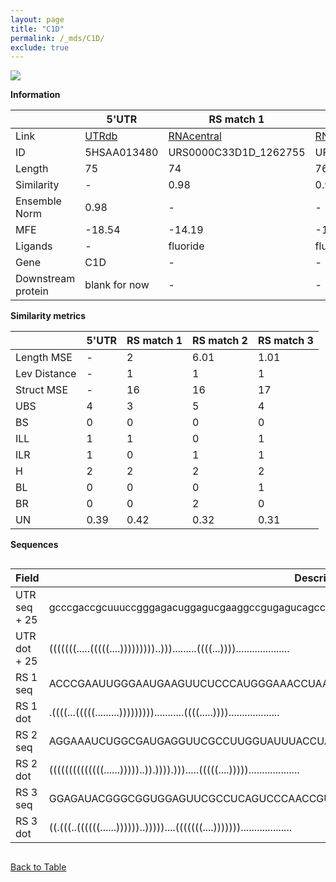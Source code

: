 ```yaml
---
layout: page
title: "C1D"
permalink: /_mds/C1D/
exclude: true
---
```




![](../../alns_9.28.22/aln_5HSAA013480_0.962.png?raw=true)


**Information**

| | 5'UTR       | RS match 1   | RS match 2  | RS match 3 |
| ---- | ----------- | ----------- | ----------- | ----------- |
| Link | <a href="http://utrdb.ba.itb.cnr.it/getutr/5HSAA013480/1" target="_blank" rel="noopener noreferrer">UTRdb</a>   | <a href="https://rnacentral.org/rna/URS0000C33D1D/1262755" target="_blank" rel="noopener noreferrer">RNAcentral</a>     |<a href="https://rnacentral.org/rna/URS0000788349/1392998" target="_blank" rel="noopener noreferrer">RNAcentral</a>  | <a href="https://rnacentral.org/rna/URS00023173D0/240015" target="_blank" rel="noopener noreferrer">RNAcentral</a>   |
| ID | 5HSAA013480     | URS0000C33D1D_1262755     | URS0000788349_1392998     | URS00023173D0_240015     |
| Length | 75     |  74    | 76   |  74    |
| Similarity | - | 0.98 | 0.98 | 0.98 |
| Ensemble Norm | 0.98 | - | - | - |
| MFE | -18.54 | -14.19 | -18.83 | -25.63 |
| Ligands | - | fluoride | fluoride | fluoride |
| Gene | C1D | - | - | - |
| Downstream protein | blank for now    |    -    | -  | - |


**Similarity metrics**

| | 5'UTR       | RS match 1   | RS match 2  | RS match 3 |
| ---- | ----------- | ----------- | ----------- | ----------- |
| Length MSE | - | 2 | 6.01 | 1.01 |
| Lev Distance | - | 1 | 1 | 1 |
| Struct MSE | - | 16 | 16 | 17 |
| UBS| 4 | 3 | 5 | 4 |
| BS | 0 | 0 | 0 | 0 |
| ILL | 1 | 1 | 0 | 1 |
| ILR | 1 | 0 | 1 | 1 |
| H | 2 | 2 | 2 | 2 |
| BL | 0 | 0 | 0 | 1 |
| BR | 0 | 0 | 2 | 0 |
| UN | 0.39 | 0.42 | 0.32 | 0.31 |

**Sequences**


<div style="overflow-x:auto;">

<table>
<colgroup>
<col width="30%" />
<col width="70%" />
</colgroup>
<thead>
<tr class="header">
<th>Field</th>
<th>Description</th>
</tr>
</thead>
<tbody>
<tr>
<td markdown="span">UTR seq + 25 </td>
<td markdown="span"> gcccgaccgcuuuccgggagacuggagucgaaggccgugagucagccauaATGGCAGGTGAAGAAATTAATGAAG </td>
</tr>
<tr>
<td markdown="span">UTR dot + 25  </td>
<td markdown="span"> (((((((.....(((((....)))))))))..))).........((((...))))....................
</td>
</tr>


<tr>
<td markdown="span">RS 1 seq </td>
<td markdown="span"> ACCCGAAUUGGGAAUGAAGUUCUCCCAUGGGAAACCUAAACUGCUUAUUCAGAGCUGAUGACUUCUACGAUUAU
</td>
</tr>


<tr>
<td markdown="span">RS 1 dot </td>
<td markdown="span"> .((((...(((((.........)))))))))...........((((.....))))...................
</td>
</tr>


<tr>
<td markdown="span">RS 2 seq </td>
<td markdown="span"> AGGAAAUCUGGCGAUGAGGUUCGCCUUGGUAUUUACCUAAACUGUCUCAUUCGAGACUGAUAACUUCUAUUUUAAG
</td>
</tr>


<tr>
<td markdown="span">RS 2 dot </td>
<td markdown="span"> ((((((((((((((......)))))..)).)))).))).....(((((....)))))...................
</td>
</tr>


<tr>
<td markdown="span">RS 3 seq </td>
<td markdown="span"> GGAGAUACGGGCGGUGGAGUUCGCCUCAGUCCCAACCGUUGCCGGUCCCGGCAGCCAAUGACUCCUGACACUUU
</td>
</tr>


<tr>
<td markdown="span">RS 3 dot </td>
<td markdown="span"> ((.(((..((((((......))))))..)))))....(((((((....)))))))...................
</td>
</tr>

</tbody>
</table>


</div>


[Back to Table](../../display)
